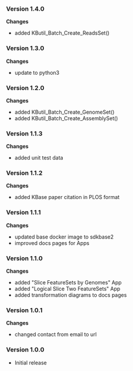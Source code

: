 ### Version 1.4.0
__Changes__
- added KButil_Batch_Create_ReadsSet()

### Version 1.3.0
__Changes__
- update to python3

### Version 1.2.0
__Changes__
- added KButil_Batch_Create_GenomeSet()
- added KButil_Batch_Create_AssemblySet()

### Version 1.1.3
__Changes__
- added unit test data

### Version 1.1.2
__Changes__
- added KBase paper citation in PLOS format 

### Version 1.1.1
__Changes__
- updated base docker image to sdkbase2
- improved docs pages for Apps

### Version 1.1.0
__Changes__
- added "Slice FeatureSets by Genomes" App
- added "Logical Slice Two FeatureSets" App
- added transformation diagrams to docs pages

### Version 1.0.1
__Changes__
- changed contact from email to url

### Version 1.0.0
- Initial release

